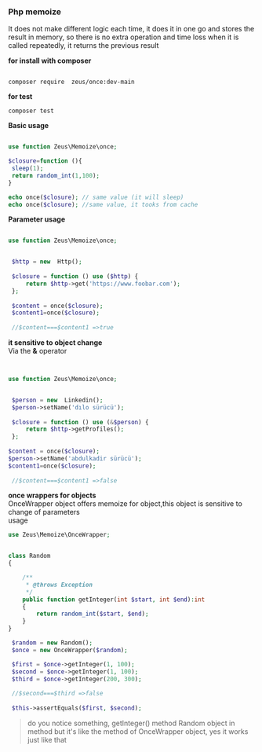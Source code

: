 ### Php memoize

It does not make different logic each time, it does it in one go and stores the result in memory, so there is no extra operation and time loss when it is called repeatedly, it returns the previous result


**for install with composer** 
```console

composer require  zeus/once:dev-main
```
**for test**
```console
composer test
```
**Basic usage** 

```php

use function Zeus\Memoize\once;

$closure=function (){
 sleep(1);
 return random_int(1,100);
}

echo once($closure); // same value (it will sleep)
echo once($closure); //same value, it tooks from cache 

```
**Parameter usage** 


```php

use function Zeus\Memoize\once;


 $http = new  Http();
 
 $closure = function () use ($http) {
     return $http->get('https://www.foobar.com');
 };
 
 $content = once($closure);
 $content1=once($closure);
 
 //$content===$content1 =>true

```

**it sensitive to object change**
<br>
Via the **&** operator




```php


use function Zeus\Memoize\once;


 $person = new  Linkedin();
 $person->setName('dılo sürücü');
 
 $closure = function () use (&$person) {
     return $http->getProfiles();
 };
 
$content = once($closure);
$person->setName('abdulkadir sürücü');
$content1=once($closure);
 
 //$content===$content1 =>false

```

**once wrappers for objects**
<br>
OnceWrapper object offers memoize for object,this object is sensitive to change of parameters
<br>
usage

```php
use Zeus\Memoize\OnceWrapper;


class Random
{

    /**
     * @throws Exception
     */
    public function getInteger(int $start, int $end):int
    {
        return random_int($start, $end);
    }
}

 $random = new Random();
 $once = new OnceWrapper($random);

 $first = $once->getInteger(1, 100);
 $second = $once->getInteger(1, 100);
 $third = $once->getInteger(200, 300);
 
 //$second===$third =>false
 
 $this->assertEquals($first, $second);

```

>do you notice something, getInteger() method Random object in method but it's like the method of OnceWrapper object, yes it works just like that
